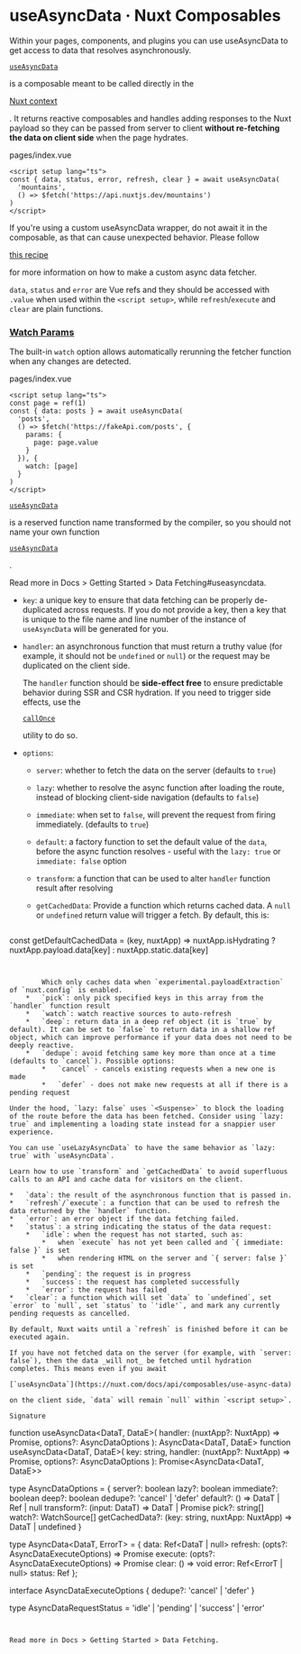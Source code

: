 # useAsyncData · Nuxt Composables
Within your pages, components, and plugins you can use useAsyncData to get access to data that resolves asynchronously.

[`useAsyncData`](https://nuxt.com/docs/api/composables/use-async-data)

is a composable meant to be called directly in the

[Nuxt context](about:/docs/guide/going-further/nuxt-app#the-nuxt-context)

. It returns reactive composables and handles adding responses to the Nuxt payload so they can be passed from server to client **without re-fetching the data on client side** when the page hydrates.

pages/index.vue

```
<script setup lang="ts">
const { data, status, error, refresh, clear } = await useAsyncData(
  'mountains',
  () => $fetch('https://api.nuxtjs.dev/mountains')
)
</script>

```


If you're using a custom useAsyncData wrapper, do not await it in the composable, as that can cause unexpected behavior. Please follow

[this recipe](about:/docs/guide/recipes/custom-usefetch#custom-usefetch)

for more information on how to make a custom async data fetcher.

`data`, `status` and `error` are Vue refs and they should be accessed with `.value` when used within the `<script setup>`, while `refresh`/`execute` and `clear` are plain functions.

### [Watch Params](#watch-params)

The built-in `watch` option allows automatically rerunning the fetcher function when any changes are detected.

pages/index.vue

```
<script setup lang="ts">
const page = ref(1)
const { data: posts } = await useAsyncData(
  'posts',
  () => $fetch('https://fakeApi.com/posts', {
    params: {
      page: page.value
    }
  }), {
    watch: [page]
  }
)
</script>

```


[`useAsyncData`](https://nuxt.com/docs/api/composables/use-async-data)

is a reserved function name transformed by the compiler, so you should not name your own function

[`useAsyncData`](https://nuxt.com/docs/api/composables/use-async-data)

.

Read more in Docs > Getting Started > Data Fetching#useasyncdata.

*   `key`: a unique key to ensure that data fetching can be properly de-duplicated across requests. If you do not provide a key, then a key that is unique to the file name and line number of the instance of `useAsyncData` will be generated for you.
*   `handler`: an asynchronous function that must return a truthy value (for example, it should not be `undefined` or `null`) or the request may be duplicated on the client side.
    
    The `handler` function should be **side-effect free** to ensure predictable behavior during SSR and CSR hydration. If you need to trigger side effects, use the
    
    [`callOnce`](https://nuxt.com/docs/api/utils/call-once)
    
    utility to do so.
    
*   `options`:
    *   `server`: whether to fetch the data on the server (defaults to `true`)
    *   `lazy`: whether to resolve the async function after loading the route, instead of blocking client-side navigation (defaults to `false`)
    *   `immediate`: when set to `false`, will prevent the request from firing immediately. (defaults to `true`)
    *   `default`: a factory function to set the default value of the `data`, before the async function resolves - useful with the `lazy: true` or `immediate: false` option
    *   `transform`: a function that can be used to alter `handler` function result after resolving
    *   `getCachedData`: Provide a function which returns cached data. A `null` or `undefined` return value will trigger a fetch. By default, this is:
        
        ```
const getDefaultCachedData = (key, nuxtApp) => nuxtApp.isHydrating 
  ? nuxtApp.payload.data[key] 
  : nuxtApp.static.data[key]

```

        
        Which only caches data when `experimental.payloadExtraction` of `nuxt.config` is enabled.
    *   `pick`: only pick specified keys in this array from the `handler` function result
    *   `watch`: watch reactive sources to auto-refresh
    *   `deep`: return data in a deep ref object (it is `true` by default). It can be set to `false` to return data in a shallow ref object, which can improve performance if your data does not need to be deeply reactive.
    *   `dedupe`: avoid fetching same key more than once at a time (defaults to `cancel`). Possible options:
        *   `cancel` - cancels existing requests when a new one is made
        *   `defer` - does not make new requests at all if there is a pending request

Under the hood, `lazy: false` uses `<Suspense>` to block the loading of the route before the data has been fetched. Consider using `lazy: true` and implementing a loading state instead for a snappier user experience.

You can use `useLazyAsyncData` to have the same behavior as `lazy: true` with `useAsyncData`.

Learn how to use `transform` and `getCachedData` to avoid superfluous calls to an API and cache data for visitors on the client.

*   `data`: the result of the asynchronous function that is passed in.
*   `refresh`/`execute`: a function that can be used to refresh the data returned by the `handler` function.
*   `error`: an error object if the data fetching failed.
*   `status`: a string indicating the status of the data request:
    *   `idle`: when the request has not started, such as:
        *   when `execute` has not yet been called and `{ immediate: false }` is set
        *   when rendering HTML on the server and `{ server: false }` is set
    *   `pending`: the request is in progress
    *   `success`: the request has completed successfully
    *   `error`: the request has failed
*   `clear`: a function which will set `data` to `undefined`, set `error` to `null`, set `status` to `'idle'`, and mark any currently pending requests as cancelled.

By default, Nuxt waits until a `refresh` is finished before it can be executed again.

If you have not fetched data on the server (for example, with `server: false`), then the data _will not_ be fetched until hydration completes. This means even if you await

[`useAsyncData`](https://nuxt.com/docs/api/composables/use-async-data)

on the client side, `data` will remain `null` within `<script setup>`.

Signature

```
function useAsyncData<DataT, DataE>(
  handler: (nuxtApp?: NuxtApp) => Promise<DataT>,
  options?: AsyncDataOptions<DataT>
): AsyncData<DataT, DataE>
function useAsyncData<DataT, DataE>(
  key: string,
  handler: (nuxtApp?: NuxtApp) => Promise<DataT>,
  options?: AsyncDataOptions<DataT>
): Promise<AsyncData<DataT, DataE>>

type AsyncDataOptions<DataT> = {
  server?: boolean
  lazy?: boolean
  immediate?: boolean
  deep?: boolean
  dedupe?: 'cancel' | 'defer'
  default?: () => DataT | Ref<DataT> | null
  transform?: (input: DataT) => DataT | Promise<DataT>
  pick?: string[]
  watch?: WatchSource[]
  getCachedData?: (key: string, nuxtApp: NuxtApp) => DataT | undefined
}

type AsyncData<DataT, ErrorT> = {
  data: Ref<DataT | null>
  refresh: (opts?: AsyncDataExecuteOptions) => Promise<void>
  execute: (opts?: AsyncDataExecuteOptions) => Promise<void>
  clear: () => void
  error: Ref<ErrorT | null>
  status: Ref<AsyncDataRequestStatus>
};

interface AsyncDataExecuteOptions {
  dedupe?: 'cancel' | 'defer'
}

type AsyncDataRequestStatus = 'idle' | 'pending' | 'success' | 'error'

```


Read more in Docs > Getting Started > Data Fetching.
